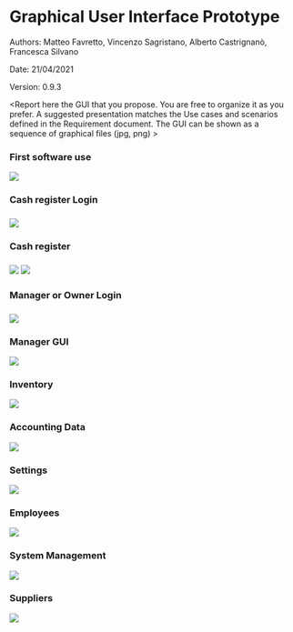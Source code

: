 # Graphical User Interface Prototype  

Authors: Matteo Favretto, Vincenzo Sagristano, Alberto Castrignanò, Francesca Silvano

Date: 21/04/2021

Version: 0.9.3

\<Report here the GUI that you propose. You are free to organize it as you prefer. A suggested presentation matches the Use cases and scenarios defined in the Requirement document. The GUI can be shown as a sequence of graphical files (jpg, png)  >


<h3>First software use</h3>
<img src="guis/CreateOwner.png"/>


<h3>Cash register Login<h3>
<img src="guis/Login1.png"/>


<h3>Cash register<h3>
<img src="guis/HomepageCashier.png"/>

<img src="guis/ComputeTotal.png"/>


<h3>Manager or Owner Login<h3>
<img src="guis/Login2.png"/>


<h3>Manager GUI</h3>
<img src="guis/ManagerGUI.png"/>


<h3>Inventory</h3>
<img src="guis/Inventory.png"/>


<h3>Accounting Data</h3>
<img src="guis/AccountingData.png"/>


<h3>Settings</h3>
<img src="guis/Setting.png"/>


<h3>Employees</h3>
<img src="guis/Employee.png"/>


<h3>System Management</h3>
<img src="guis/SystemManagement.png"/>


<h3>Suppliers</h3>
<img src="guis/ManageSupplier.png"/>